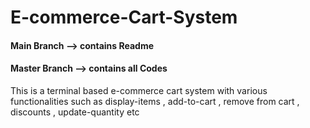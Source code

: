 # E-commerce-Cart-System

<h4>Main Branch   --> contains Readme</h3>
<h4>Master Branch --> contains all Codes</h3>

This is a terminal based e-commerce cart system with various functionalities such as display-items , add-to-cart , remove from cart , discounts , update-quantity etc
